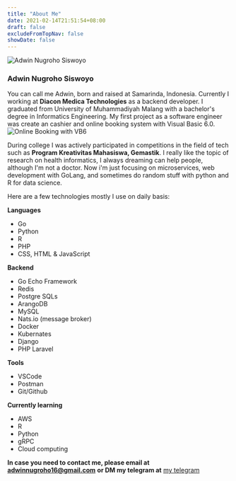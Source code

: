 ```yaml
---
title: "About Me"
date: 2021-02-14T21:51:54+08:00
draft: false
excludeFromTopNav: false
showDate: false
---
```


![Adwin Nugroho Siswoyo](/image/content/page/about/author.jpg)

### Adwin Nugroho Siswoyo

You can call me Adwin, born and raised at Samarinda, Indonesia. Currently I working at **Diacon Medica Technologies** as a backend developer. I graduated from University of Muhammadiyah Malang with a bachelor's degree in Informatics Engineering. My first project as a software engineer was create an cashier and online booking system with Visual Basic 6.0.
![Online Booking with VB6](/image/content/page/about/project_1.png)

During college I was actively participated in competitions in the field of tech such as **Program Kreativitas Mahasiswa, Gemastik**.
I really like the topic of research on health informatics, I always dreaming can help people, although I'm not a doctor. Now i'm just focusing on microservices, web development with GoLang, and sometimes do random stuff with python and R for data science.


Here are a few technologies mostly I use on daily basis:


**Languages**                                      

* Go                                    
* Python                                              
* R
* PHP                                                     
* CSS, HTML & JavaScript    


**Backend**

* Go Echo Framework
* Redis
* Postgre SQLs
* ArangoDB
* MySQL
* Nats.io (message broker)
* Docker
* Kubernates
* Django
* PHP Laravel


**Tools**

* VSCode
* Postman
* Git/Github


**Currently learning**

* AWS
* R
* Python
* gRPC 
* Cloud computing


**In case you need to contact me, please email at adwinnugroho16@gmail.com** **or DM my telegram at** [my telegram](https://t.me/adwinugroho/)